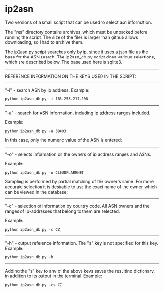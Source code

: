 # ip2asn
Two versions of a small script that can be used to select asn information.

The "res" directory contains archives, which must be unpacked before running the script. The size of the files is larger than github allows downloading, so I had to archive them.

The ip2asn.py script searches only by ip, since it uses a json file as the base for the ASN search.
The ip2asn_db.py script does various selections, which are described below. The base used here is sqlite3.


*****************************************************
REFERENCE INFORMATION ON THE KEYS USED IN THE SCRIPT:
*****************************************************

"-i" - search ASN by ip address.
Example: 
```
python ip2asn_db.py -i 185.253.217.208
```
*****************************************************

"-a" - search for ASN information, including ip address ranges included. 

Example: 
```
python ip2asn_db.py -a 38803
```

In this case, only the numeric value of the ASN is entered;
***********************************************************

"-o" - selects information on the owners of ip address ranges and ASNs. 

Example: 
```
python ip2asn_db.py -o CLOUDFLARENET
```

Sampling is performed by partial matching of the owner's name. 
For more accurate selection it is desirable to use the exact name of the owner, 
which can be viewed in the database;
*******************************************************************************

"-c" - selection of information by country code. All ASN owners and the ranges of ip-addresses that belong to them are selected. 

Example: 
```
python ip2asn_db.py -c CZ;
```
*****************************************************

"-h" - output reference information. The "s" key is not specified for this key.
Example: 
```
python ip2asn_db.py -h
```
*****************************************************

Adding the "s" key to any of the above keys saves the resulting dictionary, in addition to its output in the terminal. 
Example: 
```
python ip2asn_db.py -cs CZ
```
